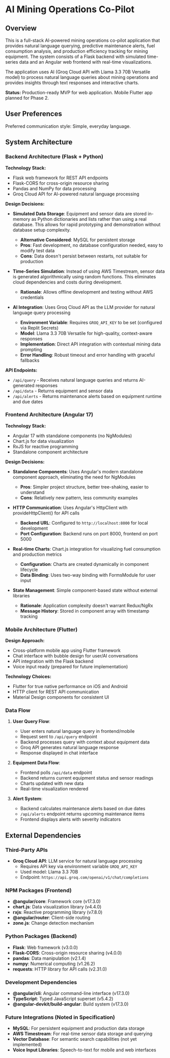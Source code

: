 # AI Mining Operations Co-Pilot

## Overview

This is a full-stack AI-powered mining operations co-pilot application that provides natural language querying, predictive maintenance alerts, fuel consumption analysis, and production efficiency tracking for mining equipment. The system consists of a Flask backend with simulated time-series data and an Angular web frontend with real-time visualizations.

The application uses AI (Groq Cloud API with Llama 3.3 70B Versatile model) to process natural language queries about mining operations and provides insights through text responses and interactive charts.

**Status:** Production-ready MVP for web application. Mobile Flutter app planned for Phase 2.

## User Preferences

Preferred communication style: Simple, everyday language.

## System Architecture

### Backend Architecture (Flask + Python)

**Technology Stack:**
- Flask web framework for REST API endpoints
- Flask-CORS for cross-origin resource sharing
- Pandas and NumPy for data processing
- Groq Cloud API for AI-powered natural language processing

**Design Decisions:**
- **Simulated Data Storage**: Equipment and sensor data are stored in-memory as Python dictionaries and lists rather than using a real database. This allows for rapid prototyping and demonstration without database setup complexity.
  - **Alternative Considered**: MySQL for persistent storage
  - **Pros**: Fast development, no database configuration needed, easy to modify test data
  - **Cons**: Data doesn't persist between restarts, not suitable for production

- **Time-Series Simulation**: Instead of using AWS Timestream, sensor data is generated algorithmically using random functions. This eliminates cloud dependencies and costs during development.
  - **Rationale**: Allows offline development and testing without AWS credentials

- **AI Integration**: Uses Groq Cloud API as the LLM provider for natural language query processing
  - **Environment Variable**: Requires `GROQ_API_KEY` to be set (configured via Replit Secrets)
  - **Model**: Llama 3.3 70B Versatile for high-quality, context-aware responses
  - **Implementation**: Direct API integration with contextual mining data prompting
  - **Error Handling**: Robust timeout and error handling with graceful fallbacks

**API Endpoints:**
- `/api/query` - Receives natural language queries and returns AI-generated responses
- `/api/data` - Returns equipment and sensor data
- `/api/alerts` - Returns maintenance alerts based on equipment runtime and due dates

### Frontend Architecture (Angular 17)

**Technology Stack:**
- Angular 17 with standalone components (no NgModules)
- Chart.js for data visualization
- RxJS for reactive programming
- Standalone component architecture

**Design Decisions:**
- **Standalone Components**: Uses Angular's modern standalone component approach, eliminating the need for NgModules
  - **Pros**: Simpler project structure, better tree-shaking, easier to understand
  - **Cons**: Relatively new pattern, less community examples

- **HTTP Communication**: Uses Angular's HttpClient with provideHttpClient() for API calls
  - **Backend URL**: Configured to `http://localhost:8000` for local development
  - **Port Configuration**: Backend runs on port 8000, frontend on port 5000

- **Real-time Charts**: Chart.js integration for visualizing fuel consumption and production metrics
  - **Configuration**: Charts are created dynamically in component lifecycle
  - **Data Binding**: Uses two-way binding with FormsModule for user input

- **State Management**: Simple component-based state without external libraries
  - **Rationale**: Application complexity doesn't warrant Redux/NgRx
  - **Message History**: Stored in component array with timestamp tracking

### Mobile Architecture (Flutter)

**Design Approach:**
- Cross-platform mobile app using Flutter framework
- Chat interface with bubble design for user/AI conversations
- API integration with the Flask backend
- Voice input ready (prepared for future implementation)

**Technology Choices:**
- Flutter for true native performance on iOS and Android
- HTTP client for REST API communication
- Material Design components for consistent UI

### Data Flow

1. **User Query Flow**:
   - User enters natural language query in frontend/mobile
   - Request sent to `/api/query` endpoint
   - Backend processes query with context about equipment data
   - Groq API generates natural language response
   - Response displayed in chat interface

2. **Equipment Data Flow**:
   - Frontend polls `/api/data` endpoint
   - Backend returns current equipment status and sensor readings
   - Charts updated with new data
   - Real-time visualization rendered

3. **Alert System**:
   - Backend calculates maintenance alerts based on due dates
   - `/api/alerts` endpoint returns upcoming maintenance items
   - Frontend displays alerts with severity indicators

## External Dependencies

### Third-Party APIs
- **Groq Cloud API**: LLM service for natural language processing
  - Requires API key via environment variable `GROQ_API_KEY`
  - Used model: Llama 3.3 70B
  - Endpoint: `https://api.groq.com/openai/v1/chat/completions`

### NPM Packages (Frontend)
- **@angular/core**: Framework core (v17.3.0)
- **chart.js**: Data visualization library (v4.4.0)
- **rxjs**: Reactive programming library (v7.8.0)
- **@angular/router**: Client-side routing
- **zone.js**: Change detection mechanism

### Python Packages (Backend)
- **Flask**: Web framework (v3.0.0)
- **Flask-CORS**: Cross-origin resource sharing (v4.0.0)
- **pandas**: Data manipulation (v2.1.4)
- **numpy**: Numerical computing (v1.26.2)
- **requests**: HTTP library for API calls (v2.31.0)

### Development Dependencies
- **@angular/cli**: Angular command-line interface (v17.3.0)
- **TypeScript**: Typed JavaScript superset (v5.4.2)
- **@angular-devkit/build-angular**: Build system (v17.3.0)

### Future Integrations (Noted in Specification)
- **MySQL**: For persistent equipment and production data storage
- **AWS Timestream**: For real-time sensor data storage and querying
- **Vector Database**: For semantic search capabilities (not yet implemented)
- **Voice Input Libraries**: Speech-to-text for mobile and web interfaces